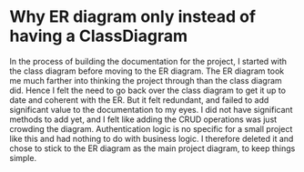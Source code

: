 # Why ER diagram only instead of having a ClassDiagram

In the process of building the documentation for the project, I started with the class diagram before moving to the ER diagram. The ER diagram took me much farther into thinking the project through than the class diagram did. Hence I felt the need to go back over the class diagram to get it up to date and coherent with the ER. But it felt redundant, and failed to add significant value to the documentation to my eyes. I did not have significant methods to add yet, and I felt like adding the CRUD operations was just crowding the diagram. Authentication logic is no specific for a small project like this and had nothing to do with business logic. I therefore deleted it and chose to stick to the ER diagram as the main project diagram, to keep things simple.
